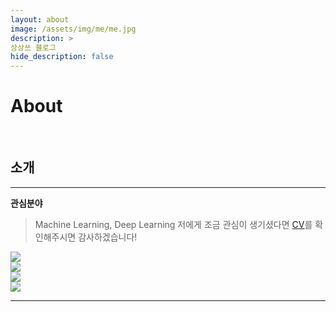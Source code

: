 ```yaml
---
layout: about
image: /assets/img/me/me.jpg
description: >
상상쓰 블로그
hide_description: false
---
```



<!-- ---
layout: list
title: Posts
description: >
  This is the `list` layout for showing blog posts, which shows just the title and groups them by year of publication.
  Check out the `blog` layout for comparison.
grouped: true
--- -->


# About
<!--author-->
<br>

## 소개
---


**관심분야**
>  Machine Learning, Deep Learning
저에게 조금 관심이 생기셨다면 [CV](/assets/CV.pdf)를 확인해주시면 감사하겠습니다!

<div class="me">
<div><img src= "/assets/me/cheetah1.jpg"></div>
<div><img src= "/assets/me/cheetah2.jpg"></div>
<div><img src= "/assets/me/cheetah3.jpg"></div>
<div><img src= "/assets/me/cheetah4.jpg"></div>
</div>

<script>
$(document).ready(function(){
$('.me').slick();
});
</script>
---
